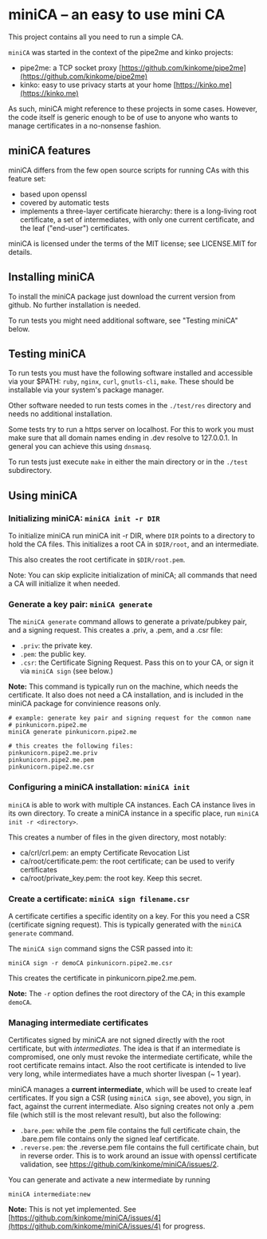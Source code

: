 # miniCA – an easy to use mini CA

This project contains all you need to run a simple CA. 

`miniCA` was started in the context of the pipe2me and kinko projects:

- pipe2me: a TCP socket proxy [https://github.com/kinkome/pipe2me](https://github.com/kinkome/pipe2me)
- kinko: easy to use privacy starts at your home [https://kinko.me](https://kinko.me)

As such, miniCA might reference to these projects in some cases. However, 
the code itself is generic enough to be of use to anyone who wants to manage
certificates in a no-nonsense fashion.

## miniCA features

miniCA differs from the few open source scripts for running CAs with this
feature set:

- based upon openssl
- covered by automatic tests 
- implements a three-layer certificate hierarchy: there is a long-living 
  root certificate, a set of intermediates, with only one current certificate,
  and the leaf ("end-user") certificates.

miniCA is licensed under the terms of the MIT license; see LICENSE.MIT for details.

## Installing miniCA

To install the miniCA package just download the current version from
github. No further installation is needed. 

To run tests you might need additional software, see "Testing miniCA" below.

## Testing miniCA

To run tests you must have the following software installed and accessible
via your $PATH: `ruby`, `nginx`, `curl`, `gnutls-cli`, `make`. These should 
be installable via your system's package manager.

Other software needed to run tests comes in the `./test/res` directory and
needs no additional installation.

Some tests try to run a https server on localhost. For this to work you must
make sure that all domain names ending in .dev resolve to 127.0.0.1. In general 
you can achieve this using `dnsmasq`.

To run tests just execute `make` in either the main directory or in the `./test`
subdirectory.

## Using miniCA

### Initializing miniCA: `miniCA init -r DIR`

To initialize miniCA run miniCA init -r DIR, where `DIR` points to 
a directory to hold the CA files. This initializes a root CA in `$DIR/root`,
and an intermediate.

This also creates the root certificate in `$DIR/root.pem`.
 
Note: You can skip explicite initialization of miniCA; all commands that 
need a CA will initialize it when needed.

### Generate a key pair: `miniCA generate`

The `miniCA generate` command allows to generate a private/pubkey pair, and
a signing request. This creates a .priv, a .pem, and a .csr file:

- `.priv`: the private key.
- `.pem`: the public key.
- `.csr`: the Certificate Signing Request. Pass this on to your CA, or 
  sign it via `miniCA sign` (see below.)

**Note:** This command is typically run on the machine, which needs the 
certificate. It also does not need a CA installation, and is included in 
the miniCA package for convinience reasons only.

    # example: generate key pair and signing request for the common name
    # pinkunicorn.pipe2.me
    miniCA generate pinkunicorn.pipe2.me

    # this creates the following files:
    pinkunicorn.pipe2.me.priv
    pinkunicorn.pipe2.me.pem
    pinkunicorn.pipe2.me.csr

### Configuring a miniCA installation: `miniCA init`

`miniCA` is able to work with multiple CA instances. Each CA instance lives in
its own directory. To create a miniCA instance in a specific place, run
`miniCA init -r <directory>`.

This creates a number of files in the given directory, most notably:

- ca/crl/crl.pem: an empty Certificate Revocation List 
- ca/root/certificate.pem: the root certificate; can be used to verify certificates
- ca/root/private_key.pem: the root key. Keep this secret.

### Create a certificate: `miniCA sign filename.csr`

A certificate certifies a specific identity on a key. For this you need 
a CSR (certificate signing request). This is typically generated with the 
`miniCA generate` command. 

The `miniCA sign` command signs the CSR passed into it:

    miniCA sign -r demoCA pinkunicorn.pipe2.me.csr

This creates the certificate in pinkunicorn.pipe2.me.pem.

**Note:** The `-r` option defines the root directory of the CA; in this example `demoCA`.

### Managing intermediate certificates

Certificates signed by miniCA are not signed directly with the root 
certificate, but with *intermediates*. The idea is that if an intermediate
is compromised, one only must revoke the intermediate certificate, while 
the root certificate remains intact. Also the root certificate is intended
to live very long, while intermediates have a much shorter livespan (~ 1 year).

miniCA manages a **current intermediate**, which will be used to create leaf 
certificates. If you sign a CSR (using `miniCA sign`, see above), you sign,
in fact, against the current intermediate. Also signing creates not only a .pem 
file (which still is the most relevant result), but also the following:

- `.bare.pem`: while the .pem file contains the full certificate chain, the 
  .bare.pem file contains only the signed leaf certificate. 
- `.reverse.pem`: the .reverse.pem file contains the full certificate chain, 
  but in reverse order. This is to work around an issue with openssl certificate
  validation, see https://github.com/kinkome/miniCA/issues/2.

You can generate and activate a new intermediate by running 

    miniCA intermediate:new

**Note:** This is not yet implemented. See [https://github.com/kinkome/miniCA/issues/4](https://github.com/kinkome/miniCA/issues/4) for progress.
